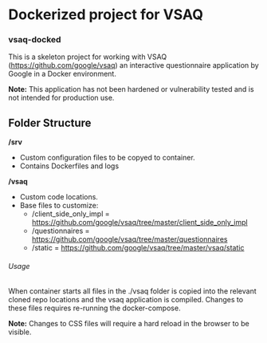 # Dockerized project for VSAQ
### vsaq-docked

This is a skeleton project for working with VSAQ (https://github.com/google/vsaq) an interactive questionnaire application by Google in a Docker environment.

**Note:** This application has not been hardened or vulnerability tested and is not intended for production use.

## Folder Structure
**/srv**
- Custom configuration files to be copyed to container. 
- Contains Dockerfiles and logs

**/vsaq**
- Custom code locations.
- Base files to customize:
	- /client_side_only_impl = https://github.com/google/vsaq/tree/master/client_side_only_impl
	- /questionnaires = https://github.com/google/vsaq/tree/master/questionnaires
	- /static = https://github.com/google/vsaq/tree/master/vsaq/static

###### Usage
When container starts all files in the ./vsaq folder is copied into the relevant cloned repo locations and the vsaq application is compiled. Changes to these files requires re-running the docker-compose.

**Note:** Changes to CSS files will require a hard reload in the browser to be visible.
